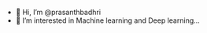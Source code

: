 - 👋 Hi, I’m @prasanthbadhri
- 👀 I’m interested in Machine learning and Deep learning...

<!---
prasanthbadhri/prasanthbadhri is a ✨ special ✨ repository because its `README.md` (this file) appears on your GitHub profile.
You can click the Preview link to take a look at your changes.
--->
